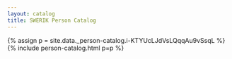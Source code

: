 ```yaml
---
layout: catalog
title: SWERIK Person Catalog
---
```

{% assign p = site.data._person-catalog.i-KTYUcLJdVsLQqqAu9vSsqL %}
{% include person-catalog.html p=p %}

